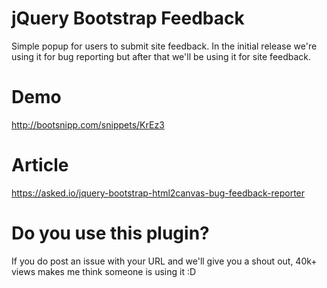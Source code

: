 # jQuery Bootstrap Feedback
Simple popup for users to submit site feedback. In the initial release we're using it for bug reporting but after that we'll be using it for site feedback.

# Demo
http://bootsnipp.com/snippets/KrEz3

# Article
https://asked.io/jquery-bootstrap-html2canvas-bug-feedback-reporter

# Do you use this plugin?
If you do post an issue with your URL and we'll give you a shout out, 40k+ views makes me think someone is using it :D
